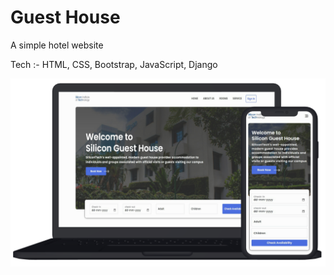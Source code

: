 # Guest House
A simple hotel website

Tech :- HTML, CSS, Bootstrap, JavaScript, Django

![image](https://github.com/SNH-CODING/Personal-Portfolio/blob/main/public/assets/project-1/guest_house-2.png)
